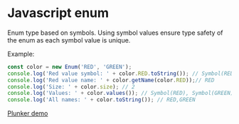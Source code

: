 # Javascript enum

Enum type based on symbols. Using symbol values ensure type safety of the enum as each symbol value is unique.

Example:
```javascript
const color = new Enum('RED', 'GREEN');
console.log('Red value symbol: ' + color.RED.toString()); // Symbol(RED)
console.log('Red value name: ' + color.getName(color.RED));// RED
console.log('Size: ' + color.size); // 2
console.log('Values: ' + color.values()); // Symbol(RED), Symbol(GREEN)
console.log('All names: ' + color.toString()); // RED,GREEN
```

[Plunker demo](http://plnkr.co/edit/2RjZuQ1LNl8UI6nMlbOk?p=preview)
